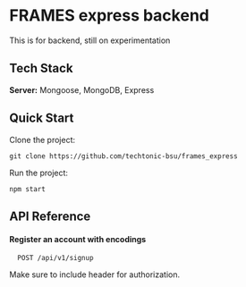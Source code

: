 
# FRAMES express backend

This is for backend, still on experimentation


## Tech Stack

**Server:** Mongoose, MongoDB, Express

## Quick Start

Clone the project:
```
git clone https://github.com/techtonic-bsu/frames_express
```
Run the project:
```
npm start
```



## API Reference

#### Register an account with encodings

```http
  POST /api/v1/signup
```
Make sure to include header for authorization.

